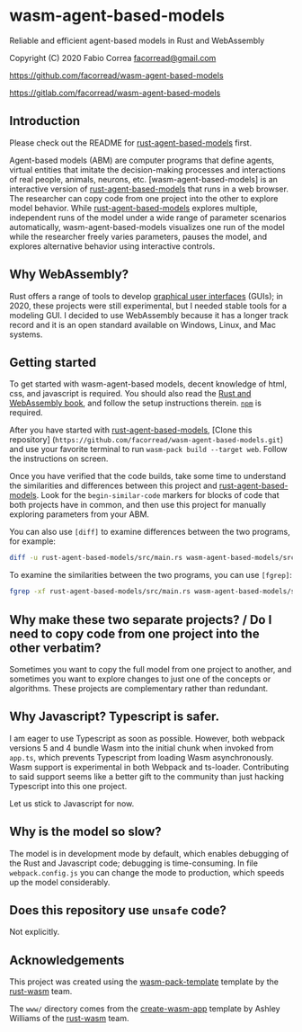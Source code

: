 # wasm-agent-based-models

Reliable and efficient agent-based models in Rust and WebAssembly

Copyright (C) 2020 Fabio Correa facorread@gmail.com

https://github.com/facorread/wasm-agent-based-models

https://gitlab.com/facorread/wasm-agent-based-models

## Introduction

Please check out the README for [rust-agent-based-models] first.

Agent-based models (ABM) are computer programs that define agents, virtual entities that imitate the decision-making processes and interactions of real people, animals, neurons, etc. [wasm-agent-based-models] is an interactive version of [rust-agent-based-models] that runs in a web browser. The researcher can copy code from one project into the other to explore model behavior. While [rust-agent-based-models] explores multiple, independent runs of the model under a wide range of parameter scenarios automatically, wasm-agent-based-models visualizes one run of the model while the researcher freely varies parameters, pauses the model, and explores alternative behavior using interactive controls.

## Why WebAssembly?

Rust offers a range of tools to develop [graphical user interfaces] (GUIs); in 2020, these projects were still experimental, but I needed stable tools for a modeling GUI. I decided to use WebAssembly because it has a longer track record and it is an open standard available on Windows, Linux, and Mac systems.

## Getting started

To get started with wasm-agent-based models, decent knowledge of html, css, and javascript is required. You should also read the [Rust and WebAssembly book], and follow the setup instructions therein. [`npm`] is required.

After you have started with [rust-agent-based-models], [Clone this repository] (`https://github.com/facorread/wasm-agent-based-models.git`) and use your favorite terminal to run `wasm-pack build --target web`. Follow the instructions on screen.

Once you have verified that the code builds, take some time to understand the similarities and differences between this project and [rust-agent-based-models]. Look for the `begin-similar-code` markers for blocks of code that both projects have in common, and then use this project for manually exploring parameters from your ABM.

You can also use `[diff]` to examine differences between the two programs, for example:

```bash
diff -u rust-agent-based-models/src/main.rs wasm-agent-based-models/src/lib.rs
```

To examine the similarities between the two programs, you can use `[fgrep]`:

```bash
fgrep -xf rust-agent-based-models/src/main.rs wasm-agent-based-models/src/lib.rs
```

## Why make these two separate projects? / Do I need to copy code from one project into the other verbatim?

Sometimes you want to copy the full model from one project to another, and sometimes you want to explore changes to just one of the concepts or algorithms. These projects are complementary rather than redundant.

## Why Javascript? Typescript is safer.

I am eager to use Typescript as soon as possible. However, both webpack versions 5 and 4 bundle Wasm into the initial chunk when invoked from `app.ts`, which prevents Typescript from loading Wasm asynchronously. Wasm support is experimental in both Webpack and ts-loader. Contributing to said support seems like a better gift to the community than just hacking Typescript into this one project.

Let us stick to Javascript for now.

## Why is the model so slow?

The model is in development mode by default, which enables debugging of the Rust and Javascript code; debugging is time-consuming. In file `webpack.config.js` you can change the mode to production, which speeds up the model considerably.

## Does this repository use `unsafe` code?

Not explicitly.

## Acknowledgements

This project was created using the [wasm-pack-template] template by the [rust-wasm] team.

The `www/` directory comes from the [create-wasm-app] template by Ashley Williams of the [rust-wasm] team.

[create-wasm-app]:https://github.com/rustwasm/create-wasm-app
[diff]:https://man7.org/linux/man-pages/man1/diff.1.html
[fgrep]:https://man7.org/linux/man-pages/man1/fgrep.1.html
[graphical user interfaces]:https://www.areweguiyet.com/
[`npm`]:https://www.npmjs.com/get-npm
[rust-agent-based-models]:https://github.com/facorread/rust-agent-based-models
[Rust and WebAssembly book]:https://rustwasm.github.io/docs/book/
[rust-wasm]:https://rustwasm.github.io/
[wasm-pack-template]:https://github.com/rustwasm/wasm-pack-template
